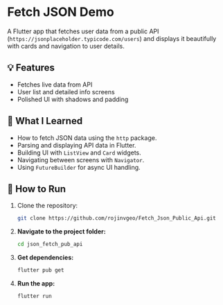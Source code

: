 # Fetch JSON Demo

A Flutter app that fetches user data from a public API (`https://jsonplaceholder.typicode.com/users`) and displays it beautifully with cards and navigation to user details.

## 💡 Features
- Fetches live data from API
- User list and detailed info screens
- Polished UI with shadows and padding


## 🧠 What I Learned
- How to fetch JSON data using the `http` package.
- Parsing and displaying API data in Flutter.
- Building UI with `ListView` and `Card` widgets.
- Navigating between screens with `Navigator`.
- Using `FutureBuilder` for async UI handling.

## 🚀 How to Run
1. Clone the repository:
   ```bash
   git clone https://github.com/rojinvgeo/Fetch_Json_Public_Api.git
2. **Navigate to the project folder:**
   ```bash
   cd json_fetch_pub_api
3. **Get dependencies:**
   ```bash
   flutter pub get
4. **Run the app:**
   ```bash
   flutter run

